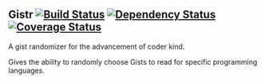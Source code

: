 ## Gistr [![Build Status](https://travis-ci.org/RBSavvy/gistr.png?branch=master)](https://travis-ci.org/RBSavvy/gistr) [![Dependency Status](https://gemnasium.com/RBSavvy/gistr.png)](https://gemnasium.com/RBSavvy/gistr) [![Coverage Status](https://coveralls.io/repos/RBSavvy/gistr/badge.png)](https://coveralls.io/r/RBSavvy/gistr)


A gist randomizer for the advancement of coder kind.

Gives the ability to randomly choose Gists to read for specific programming languages.